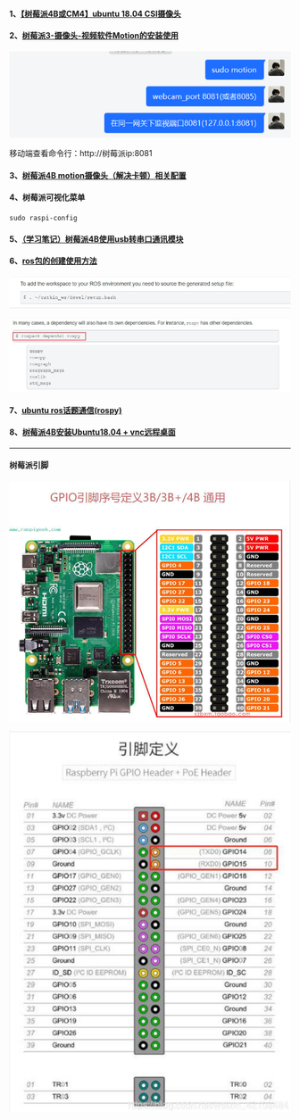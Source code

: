 #### 1、[【树莓派4B或CM4】ubuntu 18.04 CSI摄像头](https://blog.csdn.net/weixin_41756645/article/details/124461772?ops_request_misc=%257B%2522request%255Fid%2522%253A%2522166616850016782412582556%2522%252C%2522scm%2522%253A%252220140713.130102334.pc%255Fall.%2522%257D&request_id=166616850016782412582556&biz_id=0&utm_medium=distribute.pc_search_result.none-task-blog-2~all~first_rank_ecpm_v1~rank_v31_ecpm-1-124461772-null-null.142^v59^new_blog_pos_by_title,201^v3^control_1&utm_term=ubuntu18.04%E5%A6%82%E4%BD%95%E7%9F%A5%E9%81%93%E6%A0%91%E8%8E%93%E6%B4%BE%E6%91%84%E5%83%8F%E5%A4%B4%E8%AE%BE%E5%A4%87%E5%90%8D%E7%A7%B0&spm=1018.2226.3001.4187)



#### 2、[树莓派3-摄像头-视频软件Motion的安装使用](https://www.ncnynl.com/archives/201607/268.html)

![image-20221027152909977](https://raw.githubusercontent.com/kurisaW/picbed/main/img/202210271529228.png)

移动端查看命令行：http://树莓派ip:8081

#### 3、[树莓派4B motion摄像头（解决卡顿）相关配置](https://blog.csdn.net/qq_18471449/article/details/104119071)



#### 4、树莓派可视化菜单

```
sudo raspi-config
```



#### 5、[（学习笔记）树莓派4B使用usb转串口通讯模块](https://blog.csdn.net/m0_50679156/article/details/115799847)



#### 6、[ros包的创建使用方法](http://wiki.ros.org/ROS/Tutorials/CreatingPackage)

![image-20221027181808585](https://raw.githubusercontent.com/kurisaW/picbed/main/img/202210271818655.png)

![image-20221027181821528](https://raw.githubusercontent.com/kurisaW/picbed/main/img/202210271818714.png)

#### 7、[ubuntu ros话题通信(rospy)](https://blog.csdn.net/yiwang1670831/article/details/125431750?ops_request_misc=&request_id=&biz_id=102&utm_term=ubuntu%E4%BD%BF%E7%94%A8ROS%E8%BF%9B%E8%A1%8CTopic%E9%80%9A%E4%BF%A1&utm_medium=distribute.pc_search_result.none-task-blog-2~all~sobaiduweb~default-2-125431750.142^v59^new_blog_pos_by_title,201^v3^control_1&spm=1018.2226.3001.4187)



#### 8、[树莓派4B安装Ubuntu18.04 + vnc远程桌面](https://blog.csdn.net/m0_52364631/article/details/112439570?ops_request_misc=%257B%2522request%255Fid%2522%253A%2522166711697016782412584464%2522%252C%2522scm%2522%253A%252220140713.130102334.pc%255Fall.%2522%257D&request_id=166711697016782412584464&biz_id=0&utm_medium=distribute.pc_search_result.none-task-blog-2~all~first_rank_ecpm_v1~pc_rank_34-4-112439570-null-null.142^v62^pc_new_rank,201^v3^control_1,213^v1^control&utm_term=%E6%A0%91%E8%8E%93%E6%B4%BE%E5%9C%A8ubuntu%E4%BD%BF%E7%94%A8vnc&spm=1018.2226.3001.4187)













---

#### 树莓派引脚

![image-20221027181431264](https://raw.githubusercontent.com/kurisaW/picbed/main/img/202210271814433.png)

![image-20221027181503103](https://raw.githubusercontent.com/kurisaW/picbed/main/img/202210271815244.png)